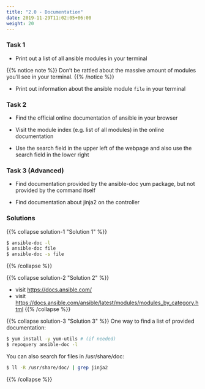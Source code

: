 ```yaml
---
title: "2.0 - Documentation"
date: 2019-11-29T11:02:05+06:00
weight: 20
---
```


### Task 1

- Print out a list of all ansible modules in your terminal


{{% notice note %}} 
 Don’t be rattled about the massive amount of modules you’ll see in
 your terminal.
{{% /notice %}}

  - Print out information about the ansible module `file` in your
    terminal

### Task 2

- Find the official online documentation of ansible in your browser

- Visit the module index (e.g. list of all modules) in the online
  documentation

- Use the search field in the upper left of the webpage and also use the search field in the lower right

### Task 3 (Advanced)

- Find documentation provided by the ansible-doc yum package, but not provided by the command itself

- Find documentation about jinja2 on the controller

### Solutions

{{% collapse solution-1 "Solution 1" %}}
```bash
$ ansible-doc -l
$ ansible-doc file
$ ansible-doc -s file
```
{{% /collapse %}}

{{% collapse solution-2 "Solution 2" %}}
- visit <https://docs.ansible.com/>
- visit <https://docs.ansible.com/ansible/latest/modules/modules_by_category.html>
{{% /collapse %}}

{{% collapse solution-3 "Solution 3" %}}
One way to find a list of provided documentation:
```bash
$ yum install -y yum-utils # (if needed)
$ repoquery ansible-doc -l
``` 

You can also search for files in /usr/share/doc:
```bash
$ ll -R /usr/share/doc/ | grep jinja2
```
{{% /collapse %}}